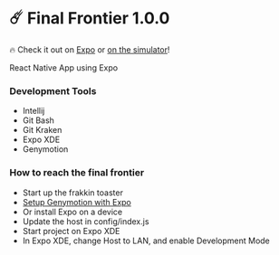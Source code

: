 # ☄️ Final Frontier 1.0.0

🔥 Check it out on [Expo](https://expo.io/@psyanite/burntoast) or [on the simulator](https://expo.io/appetize-simulator?url=https://expo.io/@psyanite/burntoast)!


React Native App using Expo


### Development Tools

* Intellij
* Git Bash
* Git Kraken
* Expo XDE
* Genymotion

### How to reach the final frontier

* Start up the frakkin toaster
* [Setup Genymotion with Expo](https://medium.com/@psyanite/how-to-use-genymotion-with-expo-cc52815928cf)
* Or install Expo on a device
* Update the host in config/index.js
* Start project on Expo XDE
* In Expo XDE, change Host to LAN, and enable Development Mode
